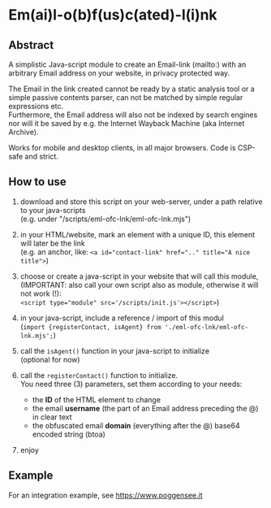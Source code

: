 # Em(ai)l-o(b)f(us)c(ated)-l(i)nk

## Abstract
A simplistic Java-script module to create an Email-link (mailto:) with an arbitrary Email address on your website, in privacy protected way.

The Email in the link created cannot be ready by a static analysis tool or a simple passive contents parser, can not be matched by simple regular expressions etc.  
Furthermore, the Email address will also not be indexed by search engines nor will it be saved by e.g. the Internet Wayback Machine (aka Internet Archive).

Works for mobile and desktop clients, in all major browsers. Code is CSP-safe and strict.


## How to use
1. download and store this script on your web-server, under a path relative to your java-scripts  
   (e.g. under "/scripts/eml-ofc-lnk/eml-ofc-lnk.mjs")

2. in your HTML/website, mark an element with a unique ID, this element will later be the link  
   (e.g. an anchor, like: ```<a id="contact-link" href=".." title="A nice title">```)
  
3. choose or create a java-script in your website that will call this module,  
   (IMPORTANT: also call your own script also as module, otherwise it will not work (!):  
    ```<script type="module" src='/scripts/init.js'></script>```)

5. in your java-script, include a reference / import of this modul  
   (```import {registerContact, isAgent} from './eml-ofc-lnk/eml-ofc-lnk.mjs';```)

6. call the ```isAgent()``` function in your java-script to initialize  
   (optional for now)

7. call the ```registerContact()``` function to initialize.  
   You need three (3) parameters, set them according to your needs:
     - the **ID** of the HTML element to change  
     - the email **username** (the part of an Email address preceding the @) in clear text
     - the obfuscated email **domain** (everything after the @) base64 encoded string (btoa)

8. enjoy

## Example

For an integration example, see https://www.poggensee.it
